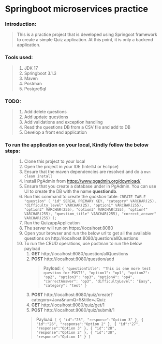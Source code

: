 # Springboot microservices practice
### Introduction:
> This is a practice project that is developed using Springoot framework to create a simple Quiz application. At this point, it is only a backend application.
### Tools used:
>1. JDK 17
>2. Springboot 3.1.3
>3. Maven
>4. Postman
>5. PostgreSql 

### TODO:
>1. Add delete questions 
>2. Add update questions 
>3. Add validations and exception handling 
>4. Read the questions DB from a CSV file and add to DB
>4. Develop a front end application

### To run the application on your local, Kindly follow the below steps:
>1. Clone this project to your local
>2. Open the project in your IDE (IntelliJ or Eclipse)
>3. Ensure that the maven dependencies are resolved and do a ```mvn clean install```
>4. Install PgAdmin from https://www.pgadmin.org/download/
>5. Ensure that you create a database under in PgAdmin. You can use UI to create the DB with the name **questiondb**.
>   1.  Run this command to create the _question_ table:
    ```CREATE TABLE "question" (
    "id" SERIAL PRIMARY KEY,
    "category" VARCHAR(25),
    "difficulty_level" VARCHAR(25),
    "option1" VARCHAR(255),
    "option2" VARCHAR(255),
    "option3" VARCHAR(255),
    "option4" VARCHAR(255),
    "question_title" VARCHAR(255),
    "correct_answer" VARCHAR(255)
    );```
>6. Run the QuizappApplication 
>   1. The server will run on https://localhost:8080
>   2. Open your browser and run the below url to get all the available questions on http://localhost:8080/question/allQuestions
>   3. To run the CRUD operations, use postman to run the below payload 
>      1. **GET** http://localhost:8080/question/allQuestions
>      2. **POST** http://localhost:8080/question/add
>         >Payload:
       ```{
          "questionTitle": "This is one more test question for POST?",
          "option1": "op1",
          "option2": "op2",
          "option3": "op3",
          "option4": "op4",
          "correctAnswer": "op3",
          "difficultyLevel": "Easy",
          "category": "test"
          }
       ```
 >      3. **POST** http://localhost:8080/quiz/create?category=Java&numQ=5&title=JQuiz
 >      4. **GET** http://localhost:8080/quiz/get/1
 >      5. **POST** http://localhost:8080/quiz/submit/1
 >      >Payload: ```[
       {
       "id":"25",
       "response":"Option 3"
       },
       {
       "id":"26",
       "response":"Option 2"
       },
       {
       "id":"27",
       "response":"Option 3"
       },
       {
       "id":"28",
       "response":"Option 2"
       },
       {
       "id":"30",
       "response":"Option 1"
       }
]```
